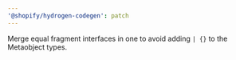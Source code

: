 ```yaml
---
'@shopify/hydrogen-codegen': patch
---
```


Merge equal fragment interfaces in one to avoid adding `| {}` to the Metaobject types.
